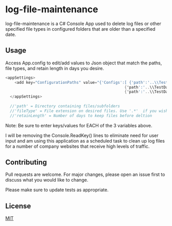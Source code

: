 # log-file-maintenance

log-file-maintenance is a C# Console App used to delete log files or other specified file types in configured folders that are older than a specified date.

## Usage

Access App.config to edit/add values to Json object that match the paths, file types, and retain length in days you desire.

 

```C#
<appSettings>
    <add key="ConfigurationPaths" value="{'Configs':[ {'path':'..\\TestData\\Example Folder 1', 'fileType': '.log', 'retainLength': 15 },
                                                    {'path':'..\\TestData\\Example Folder 2', 'fileType': '.log', 'retainLength': 10 },
                                                    {'path':'..\\TestData\\Example Folder 3', 'fileType': '.log', 'retainLength': 7 } ]}"/>
  </appSettings>
  
  //'path' = Directory containing files/subfolders
  //'fileType' = File extension on desired files. Use '.*'  if you wish to clean up files of all types
  //'retainLength' = Number of days to keep files before deltion
```
Note: Be sure to enter keys/values for EACH of the 3 variables above.

I will be removing the Console.ReadKey() lines to eliminate need for user input and am using this application as a scheduled task to clean up log files for a number of company websites that receive high levels of traffic.

## Contributing
Pull requests are welcome. For major changes, please open an issue first to discuss what you would like to change.

Please make sure to update tests as appropriate.

## License
[MIT](https://choosealicense.com/licenses/mit/)
